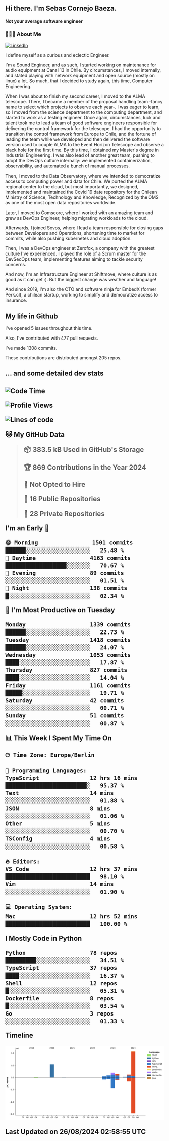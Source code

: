 <h2> Hi there.  I'm Sebas Cornejo Baeza.</h2>
<h4> Not your average software engineer</h4>
<h3> 👨🏻‍💻 About Me </h3>
<a href="http://linkedin.com/in/sebastian-cornejo-baeza/"><img alt="LinkedIn" src="https://img.shields.io/badge/Sebas%20Cornejo%20-informational?style=appveyor&logo=linkedin"></a>


I define myself as a curious and eclectic Engineer.

I'm a Sound Engineer, and as such, I started working on maintenance for audio equipment at Canal 13 in Chile.
By circumstances, I moved internally, and stated playing with network equipment and open source (mostly on linux) 
a lot. So much, that I decided to study again, this time, Computer Engineering.

When I was about to finish my second career, I moved to the ALMA telescope. There, I became a member of the proposal handling team
-fancy name to select which projects to observe each year-. 
I was eager to learn, so I moved from the science department to the computing department, and started to work as 
a testing engineer. Once again, circumstances, luck and talent took me to lead a team of good software engineers 
responsible for delivering the control framework for the telescope. I had the opportunity to transition the control framework from
Europe to Chile, and the fortune of leading the team while we developed and then delivered the software
version used to couple ALMA to the Event Horizon Telescope and observe a black hole for the first time.
By this time, I obtained my Master's degree in Industrial Engineering.
I was also lead of another great team, pushing to adopt the DevOps culture internally: we implemented containerization, observability, and automated a bunch of manual processes.

Then, I moved to the Data Observatory, where we intended to democratize access to computing power
and data for Chile. We ported the ALMA regional center to the cloud, but most importantly, we designed, implemented
and maintained the Covid 19 date repository for the Chilean Ministry of Science, Technology and Knowledge, Recognized by the OMS as one of the most open
data repositories worldwide.

Later, I moved to Comscore, where I worked with an amazing team and grew as DevOps Engineer, helping migrating workloads to the cloud.

Afterwards, I joined Sovos, where I lead a team responsible for closing gaps between Developers and Operations, shortening time to market for commits, while
also pushing kubernetes and cloud adoption.

Then, I was a DevOps engineer at Zerofox, a company with the greatest culture I've experienced. I played the role of a Scrum master for the DevSecOps team,
implementing features aiming to tackle security concerns.

And now, I'm an Infrastructure Engineer at Shiftmove, where culture is as good as it can get :). But the biggest change was weather and language!
 
And since 2019, I'm also the CTO and software ninja for EmbedX (former Perk.cl), a chilean startup, working to simplify and democratize access to insurance.

<h2> My life in Github </h2>

I've opened 5 issues throughout this time.

Also, I've contributed with 477 pull requests.

I've made 1308 commits.

These contributions are distributed amongst 205 repos.

<h2>... and some detailed dev stats<h2>

<!--START_SECTION:waka-->
![Code Time](http://img.shields.io/badge/Code%20Time-830%20hrs%2021%20mins-blue)

![Profile Views](http://img.shields.io/badge/Profile%20Views-39-blue)

![Lines of code](https://img.shields.io/badge/From%20Hello%20World%20I%27ve%20Written-2.2%20million%20lines%20of%20code-blue)

**🐱 My GitHub Data** 

> 📦 383.5 kB Used in GitHub's Storage 
 > 
> 🏆 869 Contributions in the Year 2024
 > 
> 🚫 Not Opted to Hire
 > 
> 📜 16 Public Repositories 
 > 
> 🔑 28 Private Repositories 
 > 
**I'm an Early 🐤** 

```text
🌞 Morning                1501 commits        ██████░░░░░░░░░░░░░░░░░░░   25.48 % 
🌆 Daytime                4163 commits        ██████████████████░░░░░░░   70.67 % 
🌃 Evening                89 commits          ░░░░░░░░░░░░░░░░░░░░░░░░░   01.51 % 
🌙 Night                  138 commits         █░░░░░░░░░░░░░░░░░░░░░░░░   02.34 % 
```
📅 **I'm Most Productive on Tuesday** 

```text
Monday                   1339 commits        ██████░░░░░░░░░░░░░░░░░░░   22.73 % 
Tuesday                  1418 commits        ██████░░░░░░░░░░░░░░░░░░░   24.07 % 
Wednesday                1053 commits        ████░░░░░░░░░░░░░░░░░░░░░   17.87 % 
Thursday                 827 commits         ████░░░░░░░░░░░░░░░░░░░░░   14.04 % 
Friday                   1161 commits        █████░░░░░░░░░░░░░░░░░░░░   19.71 % 
Saturday                 42 commits          ░░░░░░░░░░░░░░░░░░░░░░░░░   00.71 % 
Sunday                   51 commits          ░░░░░░░░░░░░░░░░░░░░░░░░░   00.87 % 
```


📊 **This Week I Spent My Time On** 

```text
🕑︎ Time Zone: Europe/Berlin

💬 Programming Languages: 
TypeScript               12 hrs 16 mins      ████████████████████████░   95.37 % 
Text                     14 mins             ░░░░░░░░░░░░░░░░░░░░░░░░░   01.88 % 
JSON                     8 mins              ░░░░░░░░░░░░░░░░░░░░░░░░░   01.06 % 
Other                    5 mins              ░░░░░░░░░░░░░░░░░░░░░░░░░   00.70 % 
TSConfig                 4 mins              ░░░░░░░░░░░░░░░░░░░░░░░░░   00.58 % 

🔥 Editors: 
VS Code                  12 hrs 37 mins      █████████████████████████   98.10 % 
Vim                      14 mins             ░░░░░░░░░░░░░░░░░░░░░░░░░   01.90 % 

💻 Operating System: 
Mac                      12 hrs 52 mins      █████████████████████████   100.00 % 
```

**I Mostly Code in Python** 

```text
Python                   78 repos            █████████░░░░░░░░░░░░░░░░   34.51 % 
TypeScript               37 repos            ████░░░░░░░░░░░░░░░░░░░░░   16.37 % 
Shell                    12 repos            █░░░░░░░░░░░░░░░░░░░░░░░░   05.31 % 
Dockerfile               8 repos             █░░░░░░░░░░░░░░░░░░░░░░░░   03.54 % 
Go                       3 repos             ░░░░░░░░░░░░░░░░░░░░░░░░░   01.33 % 
```



**Timeline**

![Lines of Code chart](https://raw.githubusercontent.com/scornejob/scornejob/master/assets/bar_graph.png)


 Last Updated on 26/08/2024 02:58:55 UTC
<!--END_SECTION:waka-->
